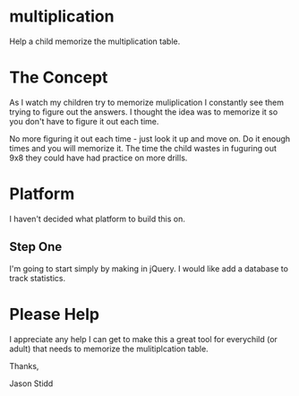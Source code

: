 multiplication
==============

Help a child memorize the multiplication table.

The Concept
===========

As I watch my children try to memorize muliplication I constantly see them trying to figure out the answers. I thought the idea was to memorize it so you don't have to figure it out each time. 

No more figuring it out each time - just look it up and move on. Do it enough times and you will memorize it. The time the child wastes in fuguring out 9x8 they could have had practice on more drills.

Platform
========

I haven't decided what platform to build this on. 

Step One
--------

I'm going to start simply by making in jQuery. I would like add a database to track statistics. 

Please Help
===========

I appreciate any help I can get to make this a great tool for everychild (or adult) that needs to memorize the mulitiplcation table.


Thanks, 

Jason Stidd
